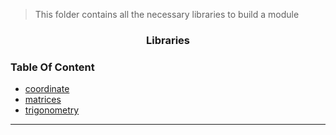 > This folder contains all the necessary libraries to build a module

<h3 align="center">Libraries</h3>

### Table Of Content

- [coordinate](#coordinate)
- [matrices](matrices.md)
- [trigonometry](trig.md)

---